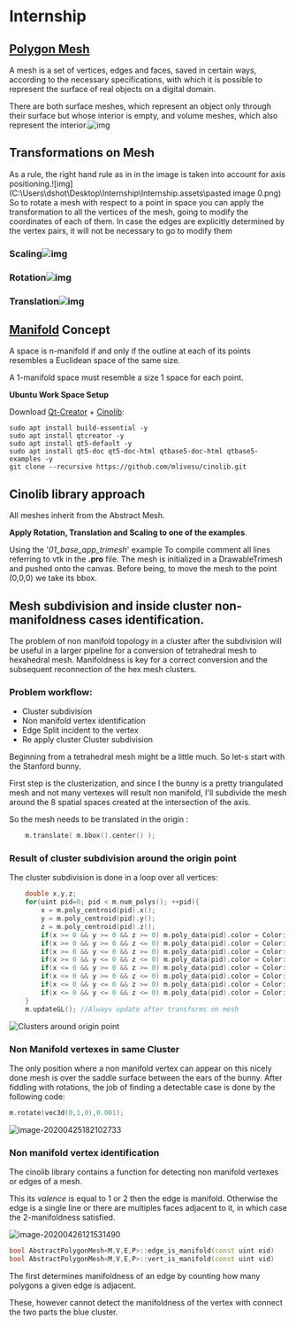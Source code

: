 # **Internship**

## [Polygon Mesh](https://en.wikipedia.org/wiki/Polygon_mesh)

A mesh is a set of vertices, edges and faces, saved in certain ways, according to the necessary specifications, with which it is possible to represent the surface of real objects on a digital domain.

There are both surface meshes, which represent an object only through their surface but whose interior is empty, and volume meshes, which also represent the interior.![img](https://lh3.googleusercontent.com/_kXAbpsMUJDNfQXOsZZ9UzRASBpDEYCMEZ2Kw1v88HrShwkw3K6-LXLMLe44CrWd7-5XjJDpLG6lbMI5MQJEmSRzjuHbwO3ZH2A_sg-M6jqMvYokjXXjjdi3ZAfrjHkK8-cWKhXj)

## Transformations on Mesh

As a rule, the right hand rule as in in the image is taken into account for axis positioning.![img](C:\Users\dshot\Desktop\Internship\Internship.assets\pasted image 0.png)
So to rotate a mesh with respect to a point in space you can apply the transformation to all the vertices of the mesh, going to modify the coordinates of each of them.
In case the edges are explicitly determined by the vertex pairs, it will not be necessary to go to modify them 

### Scaling![img](https://lh3.googleusercontent.com/ra6A4bfcJl7BZ1gVYiWviqZtxY-9CEY2CEgZ0cWujrZkYztKHGvRB1aa3QDUFcJluRBBeDCpjpa0k_yeBfJI_TwWmrPPyIG-oVTmNAJF7Tln119O3QPGuB7oBRSv3LR7Tonk_q3x)

### Rotation![img](https://lh3.googleusercontent.com/i2f9vqwP43-RG3knpXoxrr2R-mAtFwowzieHN9Y0bBy-MGiy6-96C7sTN37J3e5En18mYX-qJ40QlS9ur-lgOvZaLOZ6VRwvvKQtzTUVtYd-utss_FgmCMYPVRv0mqd68CsrILWi)

### Translation![img](https://lh3.googleusercontent.com/RM_K4gQU5xxmXBbFPRDEW4nox-wUS-TSCINBXDZkyATvzGS7OQ6fHaMZf2PkGLbp2qLEOlYxNyKgGuSzCVaAqEGB4rU-kCIvshq76ziw6e6ZZq78POpj8CQwcZhNRQA4cT6oc2Qb)

## [**Manifold**](https://en.wikipedia.org/wiki/Manifold) Concept

A space is n-manifold if and only if the outline at each of its points resembles a Euclidean space of the same size.

A 1-manifold space must resemble a size 1 space for each point.

**Ubuntu Work Space Setup** 

Download [Qt-Creator](https://www.qt.io/download-qt-installer?hsCtaTracking=99d9dd4f-5681-48d2-b096-470725510d34|074ddad0-fdef-4e53-8aa8-5e8a876d6ab4) + [Cinolib](https://github.com/mlivesu/cinolib):

```
sudo apt install build-essential -y
sudo apt install qtcreator -y
sudo apt install qt5-default -y
sudo apt install qt5-doc qt5-doc-html qtbase5-doc-html qtbase5-examples -y
git clone --recursive https://github.com/mlivesu/cinolib.git
```

## Cinolib library approach

All meshes inherit from the Abstract Mesh.

**Apply Rotation, Translation and Scaling to one of the examples**.

Using the '*01_base_app_trimesh*' example 
To compile comment all lines referring to vtk in the **.pro** file.
The mesh is initialized in a DrawableTrimesh and pushed onto the canvas.
Before being, to move the mesh to the point (0,0,0) we take its bbox.



## Mesh subdivision and inside cluster non-manifoldness cases identification.

The problem of non manifold topology in a cluster after the subdivision will be useful in a larger pipeline for a conversion of tetrahedral mesh to hexahedral mesh.
Manifoldness is key for a correct conversion and the subsequent reconnection of the hex mesh clusters.

### Problem workflow:

- Cluster subdivision
- Non manifold vertex identification
- Edge Split incident to the vertex
- Re apply cluster Cluster subdivision

Beginning from a tetrahedral mesh might be a little much. So let-s start with the Stanford bunny.

First step is the clusterization, and since I the bunny is a pretty triangulated mesh and not many vertexes will result non manifold, I'll subdivide the mesh around the 8 spatial spaces created at the intersection of the axis.

So the mesh needs to be translated in the origin :

```c++
    m.translate( m.bbox().center() );
```



### Result of cluster subdivision around the origin point

The cluster subdivision is done in a loop over all vertices:

```c++
    double x,y,z;
    for(uint pid=0; pid < m.num_polys(); ++pid){
        x = m.poly_centroid(pid).x();
        y = m.poly_centroid(pid).y();
        z = m.poly_centroid(pid).z();
        if(x >= 0 && y >= 0 && z >= 0) m.poly_data(pid).color = Color::GREEN();
        if(x >= 0 && y >= 0 && z <= 0) m.poly_data(pid).color = Color::PASTEL_YELLOW();
        if(x >= 0 && y <= 0 && z >= 0) m.poly_data(pid).color = Color::YELLOW();
        if(x >= 0 && y <= 0 && z <= 0) m.poly_data(pid).color = Color::BLUE();
        if(x <= 0 && y >= 0 && z >= 0) m.poly_data(pid).color = Color::PASTEL_PINK();
        if(x <= 0 && y >= 0 && z <= 0) m.poly_data(pid).color = Color::PASTEL_CYAN();
        if(x <= 0 && y <= 0 && z >= 0) m.poly_data(pid).color = Color::PASTEL_ORANGE();
        if(x <= 0 && y <= 0 && z <= 0) m.poly_data(pid).color = Color::PASTEL_VIOLET();
    }
    m.updateGL(); //Always update after transforms on mesh
```

![Clusters around origin point](C:\Users\dshot\Desktop\Internship\Internship.assets\clusters_origin.png)



### Non Manifold vertexes in same Cluster

The only position where a non manifold vertex can appear on this nicely done mesh is over the saddle surface between the ears of the bunny.
After fiddling with rotations, the job of finding a detectable case is done by the following code:

```c++
m.rotate(vec3d(0,1,0),0.001);
```

![image-20200425182102733](C:\Users\dshot\Desktop\Internship\Internship.assets\saddle_point_marked.png)



### Non manifold vertex identification

The cinolib library contains a function for detecting non manifold vertexes or edges of a mesh.

This its *valence* is equal to 1 or 2 then the edge is manifold. Otherwise the edge is a single line or there are multiples faces adjacent to it, in which case the 2-manifoldness satisfied.

![image-20200426121531490](C:/Users/dshot/Desktop/Internship/upload/image-20200426121531490.png)



```c++
bool AbstractPolygonMesh<M,V,E,P>::edge_is_manifold(const uint eid)
bool AbstractPolygonMesh<M,V,E,P>::vert_is_manifold(const uint vid)
```

The first determines manifoldness of an edge by counting how many polygons a given edge is adjacent.


These, however cannot detect the manifoldness of the vertex with connect the two parts the blue cluster.

